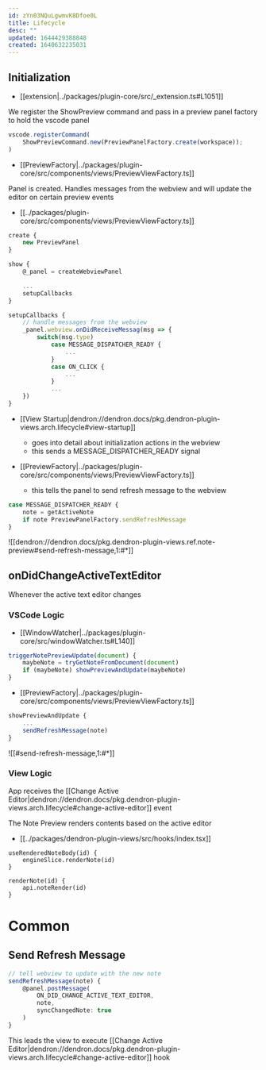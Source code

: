 ```yaml
---
id: zYn03NQuLgwmvK8Dfoe0L
title: Lifecycle
desc: ""
updated: 1644429388848
created: 1640632235031
---
```


## Initialization

- [[extension|../packages/plugin-core/src/_extension.ts#L1051]]

We register the ShowPreview command and pass in a preview panel factory to hold the vscode panel

```ts
vscode.registerCommand(
    ShowPreviewCommand.new(PreviewPanelFactory.create(workspace));
)
```

- [[PreviewFactory|../packages/plugin-core/src/components/views/PreviewViewFactory.ts]]

Panel is created. Handles messages from the webview and will update the editor on certain preview events

- [[../packages/plugin-core/src/components/views/PreviewViewFactory.ts]]

```ts
create {
    new PreviewPanel
}

show {
    @_panel = createWebviewPanel

    ...
    setupCallbacks
}

setupCallbacks {
    // handle messages from the webview
    _panel.webview.onDidReceiveMessag(msg => {
        switch(msg.type)
            case MESSAGE_DISPATCHER_READY {
                ...
            }
            case ON_CLICK {
                ...
            }
            ...
    })
}
```

- [[View Startup|dendron://dendron.docs/pkg.dendron-plugin-views.arch.lifecycle#view-startup]]

  - goes into detail about initialization actions in the webview
  - this sends a MESSAGE_DISPATCHER_READY signal

- [[PreviewFactory|../packages/plugin-core/src/components/views/PreviewViewFactory.ts]]
  - this tells the panel to send refresh message to the webview

```ts
case MESSAGE_DISPATCHER_READY {
    note = getActiveNote
    if note PreviewPanelFactory.sendRefreshMessage
}
```

![[dendron://dendron.docs/pkg.dendron-plugin-views.ref.note-preview#send-refresh-message,1:#*]]

## onDidChangeActiveTextEditor

Whenever the active text editor changes

### VSCode Logic

- [[WindowWatcher|../packages/plugin-core/src/windowWatcher.ts#L140]]

```ts
triggerNotePreviewUpdate(document) {
    maybeNote = tryGetNoteFromDocument(document)
    if (maybeNote) showPreviewAndUpdate(maybeNote)
}
```

- [[PreviewFactory|../packages/plugin-core/src/components/views/PreviewViewFactory.ts]]

```ts
showPreviewAndUpdate {
    ...
    sendRefreshMessage(note)
}
```

![[#send-refresh-message,1:#*]]

### View Logic

App receives the [[Change Active Editor|dendron://dendron.docs/pkg.dendron-plugin-views.arch.lifecycle#change-active-editor]] event

The Note Preview renders contents based on the active editor

- [[../packages/dendron-plugin-views/src/hooks/index.tsx]]

```tsx
useRenderedNoteBody(id) {
	engineSlice.renderNote(id)
}

renderNote(id) {
	api.noteRender(id)
}
```

# Common

## Send Refresh Message

```ts
// tell webview to update with the new note
sendRefreshMessage(note) {
    @panel.postMessage(
        ON_DID_CHANGE_ACTIVE_TEXT_EDITOR,
        note,
        syncChangedNote: true
    )
}
```

This leads the view to execute [[Change Active Editor|dendron://dendron.docs/pkg.dendron-plugin-views.arch.lifecycle#change-active-editor]] hook

##
